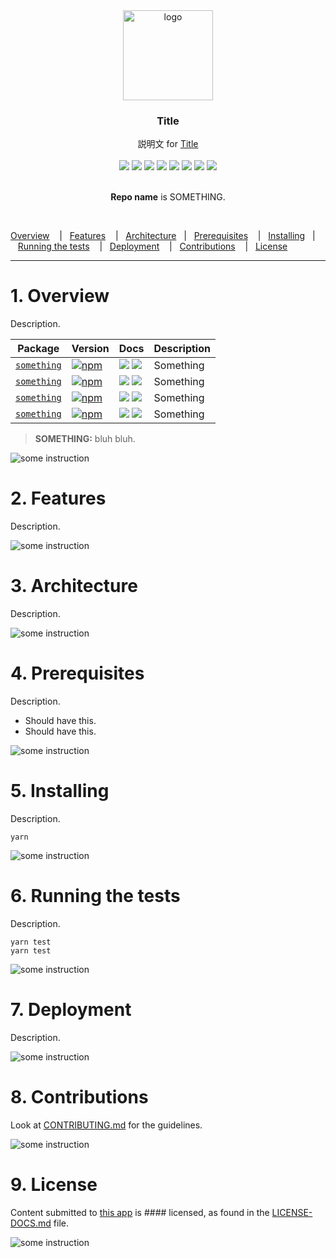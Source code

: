 <div align="center">
  <a href="#">
    <img alt="logo" src="#" width="144">
  </a>
</div>

<h3 align="center">
  Title
</h3>

<div align="center">
  説明文 for <a href="#">Title</a>
  <br />
  <br />
</div>

<div align="center">
  <a href="#"><img src="https://img.shields.io/npm/v/:repo.svg?style=flat-square"></a>
  <a href="#"><img src="https://img.shields.io/npm/dm/:repo.svg?style=flat-square"></a>
  <a href="#"><img src="https://img.shields.io/circleci/project/:vcsType/:owner/:repo.svg?style=flat-square"></a>
  <a href="#"><img src="https://img.shields.io/github/repo-size/:owner/:repo.svg?style=flat-square"></a>
  <a href="#"><img src="https://img.shields.io/github/issues-pr-raw/:owner/:repo.svg?style=flat-square"></a>
  <a href="#"><img src="https://img.shields.io/github/forks/:owner/:repo.svg?label=Fork?style=flat-square"></a>
  <a href="#"><img src="https://img.shields.io/github/package-json/v/:owner/:repo.svg?style=flat-square"></a>
  <a href="#"><img src="https://img.shields.io/github/last-commit/:owner/:repo.svg?style=flat-square"></a>
</div>

<div align="center">
  <br />
  <p><b>Repo name</b> is SOMETHING.</p>
  <br />
</div>

[Overview](#1-overview)&nbsp;&nbsp;&nbsp; |&nbsp;&nbsp;&nbsp;[Features](#2-features)&nbsp;&nbsp;&nbsp; |&nbsp;&nbsp;&nbsp;[Architecture](#3-architecture)&nbsp;&nbsp;&nbsp;|&nbsp;&nbsp;&nbsp;[Prerequisites](#4-prerequisites)&nbsp;&nbsp;&nbsp; |&nbsp;&nbsp;&nbsp;[Installing](#5-installing)&nbsp;&nbsp;&nbsp;|&nbsp;&nbsp;&nbsp;[Running the tests](#6-running-the-tests)&nbsp;&nbsp;&nbsp; |&nbsp;&nbsp;&nbsp;[Deployment](#7-deployment)&nbsp;&nbsp;&nbsp; |&nbsp;&nbsp;&nbsp;[Contributions](#8-contributions)&nbsp;&nbsp;&nbsp; |&nbsp;&nbsp;&nbsp;[License](#9-license)

---

# 1. Overview

Description.

| Package                                                | Version                                                                                                                             | Docs                                                                                                                                                                                                                                                                          | Description                                                                        |
| ------------------------------------------------------ | ----------------------------------------------------------------------------------------------------------------------------------- | ----------------------------------------------------------------------------------------------------------------------------------------------------------------------------------------------------------------------------------------------------------------------------- | ---------------------------------------------------------------------------------- |
| [`something`](#)               | [![npm](https://img.shields.io/npm/v/react-router.svg?style=flat-square)](https://www.npmjs.com/package/:repo)               | [![](https://img.shields.io/badge/API%20Docs-site-green.svg?style=flat-square)](https://reacttraining.com/react-router/core/guides/quick-start) [![](https://img.shields.io/badge/API%20Docs-markdown-lightgrey.svg?style=flat-square)](/packages/:repo)          | Something                                                           |
| [`something`](#)               | [![npm](https://img.shields.io/npm/v/react-router.svg?style=flat-square)](https://www.npmjs.com/package/:repo)               | [![](https://img.shields.io/badge/API%20Docs-site-green.svg?style=flat-square)](https://reacttraining.com/react-router/core/guides/quick-start) [![](https://img.shields.io/badge/API%20Docs-markdown-lightgrey.svg?style=flat-square)](/packages/:repo)          | Something                                                           |
| [`something`](#)               | [![npm](https://img.shields.io/npm/v/react-router.svg?style=flat-square)](https://www.npmjs.com/package/:repo)               | [![](https://img.shields.io/badge/API%20Docs-site-green.svg?style=flat-square)](https://reacttraining.com/react-router/core/guides/quick-start) [![](https://img.shields.io/badge/API%20Docs-markdown-lightgrey.svg?style=flat-square)](/packages/:repo)          | Something                                                           |
| [`something`](#)               | [![npm](https://img.shields.io/npm/v/react-router.svg?style=flat-square)](https://www.npmjs.com/package/:repo)               | [![](https://img.shields.io/badge/API%20Docs-site-green.svg?style=flat-square)](https://reacttraining.com/react-router/core/guides/quick-start) [![](https://img.shields.io/badge/API%20Docs-markdown-lightgrey.svg?style=flat-square)](/packages/:repo)          | Something                                                           |

> **SOMETHING:** bluh bluh.

<img src="#" alt="some instruction">


# 2. Features

Description.

<img src="#" alt="some instruction">


# 3. Architecture

Description.

<img src="#" alt="some instruction">


# 4. Prerequisites

Description.

- Should have this.
- Should have this.

<img src="#" alt="some instruction">


# 5. Installing

Description.

`yarn`

<img src="#" alt="some instruction">


# 6. Running the tests

Description.

```
yarn test
yarn test
```

<img src="#" alt="some instruction">


# 7. Deployment

Description.

<img src="#" alt="some instruction">


# 8. Contributions

Look at [CONTRIBUTING.md](#) for the guidelines.

<img src="#" alt="some instruction">


# 9. License

Content submitted to [this app]() is #### licensed, as found in the [LICENSE-DOCS.md](#) file.

<img src="#" alt="some instruction">


